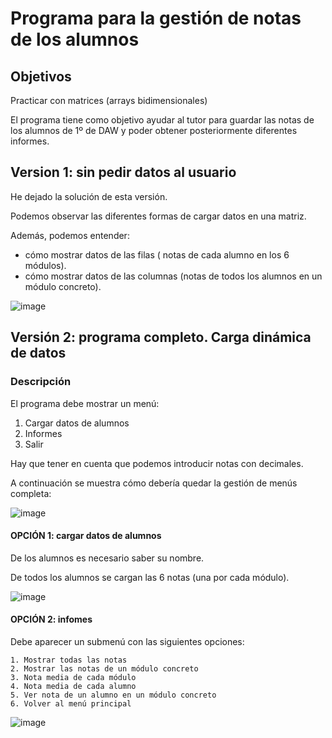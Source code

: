 # Programa para la gestión de notas de los alumnos

## Objetivos

Practicar con matrices (arrays bidimensionales)

El programa tiene como objetivo ayudar al tutor para guardar las notas de los alumnos de 1º de DAW y poder obtener posteriormente diferentes informes.

## Version 1: sin pedir datos al usuario

He dejado la solución de esta versión.

Podemos observar las diferentes formas de cargar datos en una matriz.

Además, podemos entender:
- cómo mostrar datos de las filas ( notas de cada alumno en los 6 módulos).
- cómo mostrar datos de las columnas (notas de todos los alumnos en un módulo concreto).

![image](https://github.com/profeMelola/Programacion-04-2023-24/assets/91023374/0a28290e-d9ed-4039-8d1b-bde018641e77)


## Versión 2: programa completo. Carga dinámica de datos

### Descripción

El programa debe mostrar un menú:
1. Cargar datos de alumnos
2. Informes
3. Salir

Hay que tener en cuenta que podemos introducir notas con decimales.

A continuación se muestra cómo debería quedar la gestión de menús completa:

![image](https://github.com/profeMelola/Programacion-04-2023-24/assets/91023374/70e8d05d-dbca-44f6-9993-7366c46ef641)

#### OPCIÓN 1: cargar datos de alumnos

De los alumnos es necesario saber su nombre.

De todos los alumnos se cargan las 6 notas (una por cada módulo).

![image](https://github.com/profeMelola/Programacion-04-2023-24/assets/91023374/9e649266-ebdf-4490-9218-8b13734049c1)


#### OPCIÓN 2: infomes

Debe aparecer un submenú con las siguientes opciones:

```
1. Mostrar todas las notas
2. Mostrar las notas de un módulo concreto
3. Nota media de cada módulo
4. Nota media de cada alumno
5. Ver nota de un alumno en un módulo concreto
6. Volver al menú principal
```

![image](https://github.com/profeMelola/Programacion-04-2023-24/assets/91023374/76e5c83a-442b-4eb1-ae9f-447cf05aabcb)
